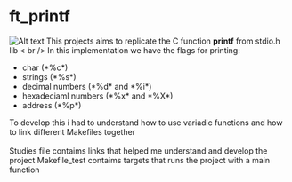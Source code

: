 # ft_printf
<img src="https://game.42sp.org.br/static/assets/achievements/ft_printfe.png" alt="Alt text">
This projects aims to replicate the C function <b>printf</b> from </b>stdio.h</b> lib < br />
In this implementation we have the flags for printing: 
<ul> 
<li>char (*%c*) </li>
<li> strings (*%s*) </li>
<li>decimal numbers (*%d* and *%i*) </li>
<li>hexadeciaml numbers (*%x* and *%X*) </li>
<li>address (*%p*) </li>
</ul>
To develop this i had to understand how to use variadic functions and how to link different Makefiles together 
<br />
<br />
Studies file contaims links that helped me understand and develop the project
Makefile_test contaims targets that runs the project with a main function
